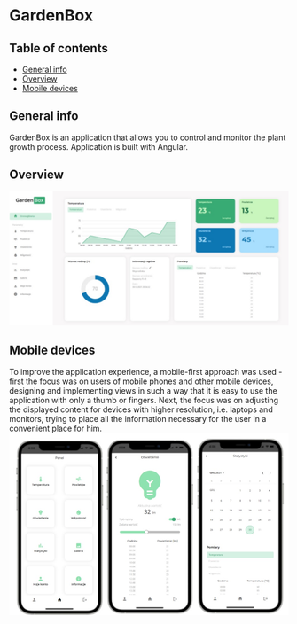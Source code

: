 # GardenBox

## Table of contents
* [General info](#general-info)
* [Overview](#overwiev)
* [Mobile devices](#mobile)
## General info
GardenBox is an application that allows you to control and monitor the plant growth process. Application is built with Angular.

## Overview
![Dashboard view](./src/assets/img/dashboard.jpg)

## Mobile devices
To improve the application experience, a mobile-first approach was used - first the focus was on users of mobile phones and other mobile devices, designing and implementing views in such a way that it is easy to use the application with only a thumb or fingers. Next, the focus was on adjusting the displayed content for devices with higher resolution, i.e. laptops and monitors, trying to place all the information necessary for the user in a convenient place for him.
![App view on mobile devices](./src/assets/img/mobile.jpg)